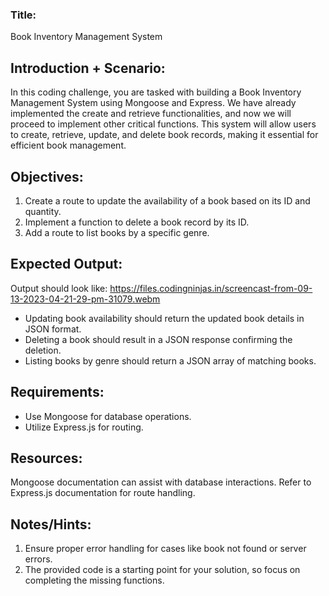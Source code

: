 ### Title:
Book Inventory Management System

## Introduction + Scenario:
In this coding challenge, you are tasked with building a Book Inventory Management System using Mongoose and Express. We have already implemented the create and retrieve functionalities, and now we will proceed to implement other critical functions. This system will allow users to create, retrieve, update, and delete book records, making it essential for efficient book management.

## Objectives:

1. Create a route to update the availability of a book based on its ID and quantity.
2. Implement a function to delete a book record by its ID.
3. Add a route to list books by a specific genre.

## Expected Output:

Output should look like: https://files.codingninjas.in/screencast-from-09-13-2023-04-21-29-pm-31079.webm 

- Updating book availability should return the updated book details in JSON format.
- Deleting a book should result in a JSON response confirming the deletion.
- Listing books by genre should return a JSON array of matching books.
## Requirements:

- Use Mongoose for database operations.
- Utilize Express.js for routing.

## Resources:

Mongoose documentation can assist with database interactions.
Refer to Express.js documentation for route handling.

## Notes/Hints:

1. Ensure proper error handling for cases like book not found or server errors.
2. The provided code is a starting point for your solution, so focus on completing the missing functions.
